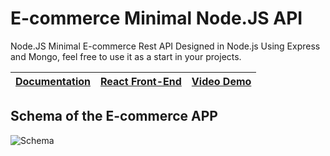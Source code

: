 # E-commerce Minimal Node.JS API

Node.JS Minimal E-commerce Rest API Designed in Node.js Using Express and Mongo, feel free to use it as a start in your projects.

| [Documentation](https://documenter.getpostman.com/view/19548201/2s8YzP3QsP) |  [React Front-End](https://play.google.com/) | [Video Demo](https://www.youtube.com/channel/UCOXi18i2MtkucVo_y2VwVGA/videos)|
|----------|--------|------|

## Schema of the E-commerce APP

![Schema](https://zupimages.net/up/22/50/kdja.png)
